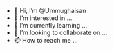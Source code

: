 - 👋 Hi, I’m @Ummughaisan
- 👀 I’m interested in ...
- 🌱 I’m currently learning ...
- 💞️ I’m looking to collaborate on ...
- 📫 How to reach me ...

<!---
Ummughaisan/Ummughaisan is a ✨ special ✨ repository because its `README.md` (this file) appears on your GitHub profile.
You can click the Preview link to take a look at your changes.
--->
